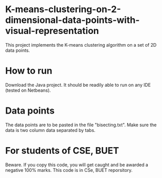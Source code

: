 # K-means-clustering-on-2-dimensional-data-points-with-visual-representation
This project implements the K-means clustering algorithm on a set of 2D data points.

# How to run
Download the Java project. It should be readily able to run on any IDE (tested on Netbeans).

# Data points
The data points are to be pasted in the file "bisecting.txt". Make sure the data is two column data separated by tabs.

# For students of CSE, BUET
Beware. If you copy this code, you will get caught and be awarded a negative 100% marks. This code is in CSe, BUET reporsitory.
